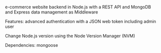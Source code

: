 e-commerce website backend in Node.js with a REST API and MongoDB and Express data management as Middleware

Features: advanced authentication with a JSON web token including admin user

Change Node.js version using the Node Version Manager (NVM)

Dependencies: mongoose
